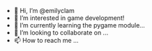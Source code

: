 - 👋 Hi, I’m @emilyclam
- 👀 I’m interested in game development!
- 🌱 I’m currently learning the pygame module... 
- 💞️ I’m looking to collaborate on ...
- 📫 How to reach me ...

<!---
emilyclam/emilyclam is a ✨ special ✨ repository because its `README.md` (this file) appears on your GitHub profile.
You can click the Preview link to take a look at your changes.
--->
